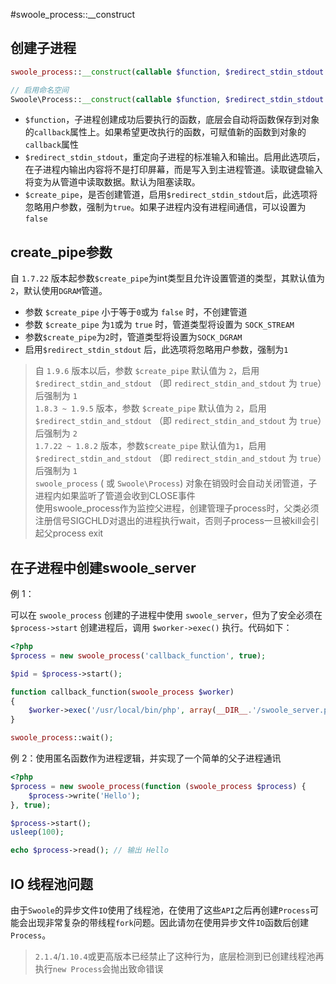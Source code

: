 #swoole_process::__construct

创建子进程
---

```php
swoole_process::__construct(callable $function, $redirect_stdin_stdout = false, $create_pipe = true);

// 启用命名空间
Swoole\Process::__construct(callable $function, $redirect_stdin_stdout = false, $create_pipe = true)
```

* `$function`，子进程创建成功后要执行的函数，底层会自动将函数保存到对象的`callback`属性上。如果希望更改执行的函数，可赋值新的函数到对象的`callback`属性
* `$redirect_stdin_stdout`，重定向子进程的标准输入和输出。启用此选项后，在子进程内输出内容将不是打印屏幕，而是写入到主进程管道。读取键盘输入将变为从管道中读取数据。默认为阻塞读取。
* `$create_pipe`，是否创建管道，启用`$redirect_stdin_stdout`后，此选项将忽略用户参数，强制为`true`。如果子进程内没有进程间通信，可以设置为 `false`

create_pipe参数
----

自 `1.7.22` 版本起参数`$create_pipe`为int类型且允许设置管道的类型，其默认值为`2`，默认使用`DGRAM`管道。

* 参数 `$create_pipe` 小于等于`0`或为 `false` 时，不创建管道
* 参数 `$create_pipe` 为`1`或为 `true` 时，管道类型将设置为 `SOCK_STREAM`
* 参数`$create_pipe`为`2`时，管道类型将设置为`SOCK_DGRAM`
* 启用`$redirect_stdin_stdout` 后，此选项将忽略用户参数，强制为`1`

> 自 `1.9.6` 版本以后，参数 `$create_pipe` 默认值为 `2`，启用`$redirect_stdin_and_stdout` （即 `redirect_stdin_and_stdout` 为 `true`）后强制为 `1`  
> `1.8.3 ~ 1.9.5` 版本，参数 `$create_pipe` 默认值为 `2`，启用 `$redirect_stdin_and_stdout` （即 `redirect_stdin_and_stdout` 为 `true`）后强制为 `2`  
> `1.7.22 ~ 1.8.2` 版本，参数`$create_pipe` 默认值为`1`，启用 `$redirect_stdin_and_stdout` （即 `redirect_stdin_and_stdout` 为 `true`）后强制为 `1`  
> `swoole_process` ( 或 `Swoole\Process`) 对象在销毁时会自动关闭管道，子进程内如果监听了管道会收到CLOSE事件  
> 使用swoole_process作为监控父进程，创建管理子process时，父类必须注册信号SIGCHLD对退出的进程执行wait，否则子process一旦被kill会引起父process exit  


在子进程中创建swoole_server
----

例 1：

可以在 `swoole_process` 创建的子进程中使用 `swoole_server`，但为了安全必须在`$process->start` 创建进程后，调用 `$worker->exec()` 执行。代码如下：

```php
<?php
$process = new swoole_process('callback_function', true);

$pid = $process->start();

function callback_function(swoole_process $worker)
{
    $worker->exec('/usr/local/bin/php', array(__DIR__.'/swoole_server.php'));
}

swoole_process::wait();
``` 

例 2：使用匿名函数作为进程逻辑，并实现了一个简单的父子进程通讯

```php
<?php
$process = new swoole_process(function (swoole_process $process) {
	$process->write('Hello');
}, true);

$process->start();
usleep(100);

echo $process->read(); // 输出 Hello
```

IO 线程池问题
----
由于`Swoole`的异步文件`IO`使用了线程池，在使用了这些`API`之后再创建`Process`可能会出现非常复杂的带线程`fork`问题。因此请勿在使用异步文件`IO`函数后创建`Process`。

> `2.1.4`/`1.10.4`或更高版本已经禁止了这种行为，底层检测到已创建线程池再执行`new Process`会抛出致命错误
